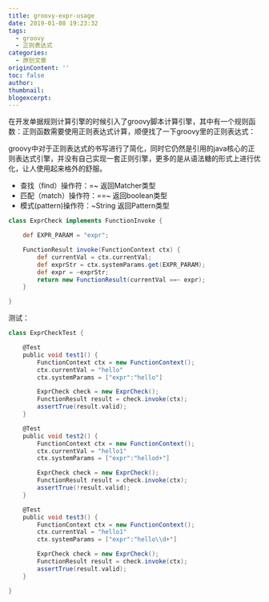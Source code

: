 ```yaml
---
title: groovy-expr-usage
date: 2019-01-08 19:23:32
tags:
  - groovy
  - 正则表达式
categories:
  - 原创文章
originContent: ''
toc: false
author:
thumbnail:
blogexcerpt:
---
```


在开发单据规则计算引擎的时候引入了groovy脚本计算引擎，其中有一个规则函数：正则函数需要使用正则表达式计算，顺便找了一下groovy里的正则表达式：

groovy中对于正则表达式的书写进行了简化，同时它仍然是引用的java核心的正则表达式引擎，并没有自己实现一套正则引擎，更多的是从语法糖的形式上进行优化，让人使用起来格外的舒服。

- 查找（find）操作符：=~  返回Matcher类型
- 匹配（match）操作符：==~  返回boolean类型
- 模式(pattern)操作符：~String  返回Pattern类型

```groovy
class ExprCheck implements FunctionInvoke {

    def EXPR_PARAM = "expr";

    FunctionResult invoke(FunctionContext ctx) {
        def currentVal = ctx.currentVal;
        def exprStr = ctx.systemParams.get(EXPR_PARAM);
        def expr = ~exprStr;
        return new FunctionResult(currentVal ==~ expr);
    }

}

```

测试：
```groovy
class ExprCheckTest {

    @Test
    public void test1() {
        FunctionContext ctx = new FunctionContext();
        ctx.currentVal = "hello"
        ctx.systemParams = ["expr":"hello"]

        ExprCheck check = new ExprCheck();
        FunctionResult result = check.invoke(ctx);
        assertTrue(result.valid);
    }

    @Test
    public void test2() {
        FunctionContext ctx = new FunctionContext();
        ctx.currentVal = "hello1"
        ctx.systemParams = ["expr":"hellod+"]

        ExprCheck check = new ExprCheck();
        FunctionResult result = check.invoke(ctx);
        assertTrue(!result.valid);
    }

    @Test
    public void test3() {
        FunctionContext ctx = new FunctionContext();
        ctx.currentVal = "hello1"
        ctx.systemParams = ["expr":"hello\\d+"]

        ExprCheck check = new ExprCheck();
        FunctionResult result = check.invoke(ctx);
        assertTrue(result.valid);
    }

}

```


